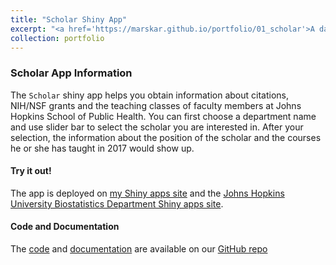 ```yaml
---
title: "Scholar Shiny App"
excerpt: "<a href='https://marskar.github.io/portfolio/01_scholar'>A data dashboard for academic researchers<br/><img src='/images/scholar.png'></a>"
collection: portfolio
---
```


### Scholar App Information
The `Scholar` shiny app helps you obtain information about citations, NIH/NSF grants and the teaching classes of faculty members at Johns Hopkins School of Public Health. You can first choose a department name and use slider bar to select the scholar you are interested in. After your selection, the information about the position of the scholar and the courses he or she has taught in 2017 would show up.

#### Try it out!
The app is deployed on [my Shiny apps site](https://marskar.shinyapps.io/scholar/) and the [Johns Hopkins University Biostatistics Department Shiny apps site](https://jhubiostatistics.shinyapps.io/scholr/).

#### Code and Documentation
The [code](https://github.com/adv-datasci/scholar/code) and [documentation](https://github.com/adv-datasci/scholar/md) are available on our [GitHub repo](](https://github.com/adv-datasci/scholar))
